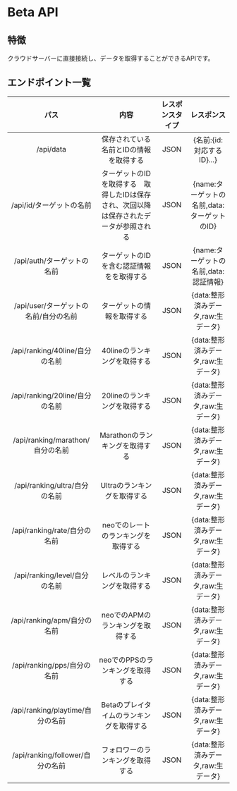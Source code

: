 # Beta API
## 特徴
クラウドサーバーに直接接続し、データを取得することができるAPIです。
## エンドポイント一覧
|パス|内容|レスポンスタイプ|レスポンス|
|:---:|:---:|:---:|:---:|
|/api/data|保存されている名前とIDの情報を取得する|JSON|{名前:{id:対応するID}...}|
|/api/id/ターゲットの名前|ターゲットのIDを取得する　取得したIDは保存され、次回以降は保存されたデータが参照される|JSON|{name:ターゲットの名前,data:ターゲットのID}|
|/api/auth/ターゲットの名前|ターゲットのIDを含む認証情報をを取得する|JSON|{name:ターゲットの名前,data:認証情報}|
|/api/user/ターゲットの名前/自分の名前|ターゲットの情報を取得する|JSON|{data:整形済みデータ,raw:生データ}|
|/api/ranking/40line/自分の名前|40lineのランキングを取得する|JSON|{data:整形済みデータ,raw:生データ}|
|/api/ranking/20line/自分の名前|20lineのランキングを取得する|JSON|{data:整形済みデータ,raw:生データ}|
|/api/ranking/marathon/自分の名前|Marathonのランキングを取得する|JSON|{data:整形済みデータ,raw:生データ}|
|/api/ranking/ultra/自分の名前|Ultraのランキングを取得する|JSON|{data:整形済みデータ,raw:生データ}|
|/api/ranking/rate/自分の名前|neoでのレートのランキングを取得する|JSON|{data:整形済みデータ,raw:生データ}|
|/api/ranking/level/自分の名前|レベルのランキングを取得する|JSON|{data:整形済みデータ,raw:生データ}|
|/api/ranking/apm/自分の名前|neoでのAPMのランキングを取得する|JSON|{data:整形済みデータ,raw:生データ}|
|/api/ranking/pps/自分の名前|neoでのPPSのランキングを取得する|JSON|{data:整形済みデータ,raw:生データ}|
|/api/ranking/playtime/自分の名前|Betaのプレイタイムのランキングを取得する|JSON|{data:整形済みデータ,raw:生データ}|
|/api/ranking/follower/自分の名前|フォロワーのランキングを取得する|JSON|{data:整形済みデータ,raw:生データ}|

